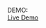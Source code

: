 DEMO:  
[Live Demo](https://docs.google.com/spreadsheets/d/1GZGeEu-PmR-CdLoLKs3_Ks86Hy-IdC76eCdhTU8dMKg/edit?usp=sharing)
